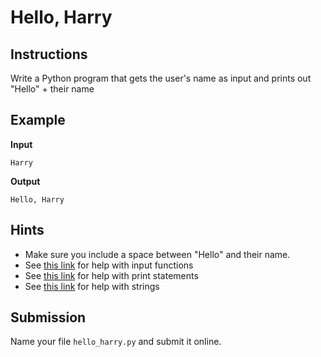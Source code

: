 # Hello, Harry

## Instructions
Write a Python program that gets the user's name as input and prints out "Hello" + their name

## Example
**Input**
```
Harry
```

**Output**
```
Hello, Harry
```

## Hints
* Make sure you include a space between "Hello" and their name.
* See [this link](https://www.w3schools.com/python/ref_func_input.asp) for help with input functions
* See [this link](https://www.w3schools.com/python/ref_func_print.asp) for help with print statements
* See [this link](https://www.w3schools.com/python/python_strings.asp) for help with strings

## Submission
Name your file `hello_harry.py` and submit it online.
